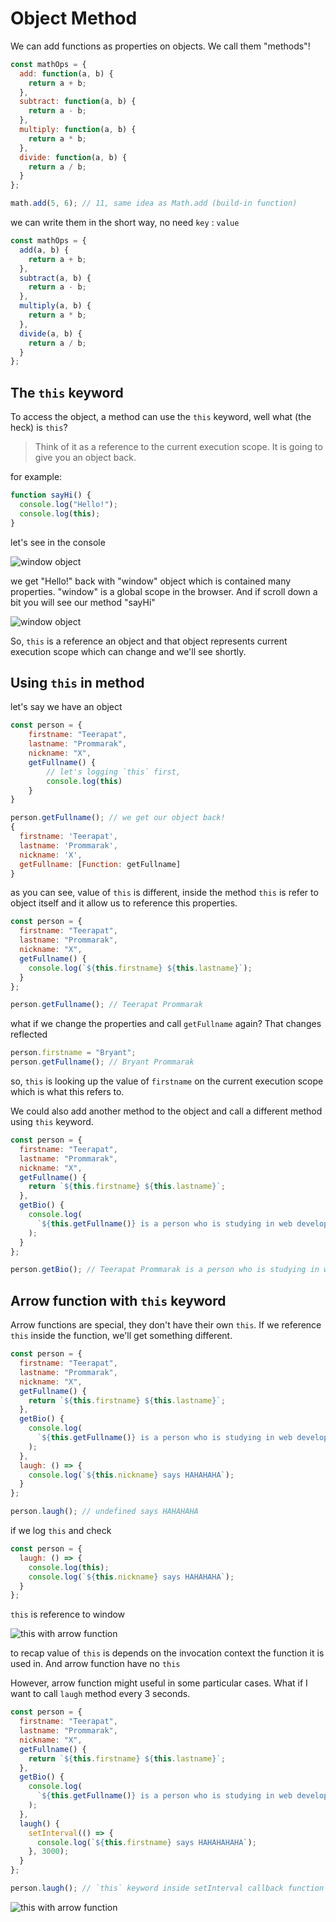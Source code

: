 # Object Method

We can add functions as properties on objects. We call them "methods"!

```javascript
const mathOps = {
  add: function(a, b) {
    return a + b;
  },
  subtract: function(a, b) {
    return a - b;
  },
  multiply: function(a, b) {
    return a * b;
  },
  divide: function(a, b) {
    return a / b;
  }
};

math.add(5, 6); // 11, same idea as Math.add (build-in function)
```

we can write them in the short way, no need `key` : `value`

```javascript
const mathOps = {
  add(a, b) {
    return a + b;
  },
  subtract(a, b) {
    return a - b;
  },
  multiply(a, b) {
    return a * b;
  },
  divide(a, b) {
    return a / b;
  }
};
```

## The `this` keyword

To access the object, a method can use the `this` keyword, well what (the heck) is `this`?

> Think of it as a reference to the current execution scope. It is going to give you an object back.

for example:

```javascript
function sayHi() {
  console.log("Hello!");
  console.log(this);
}
```

let's see in the console

![window object](window.png)

we get "Hello!" back with "window" object which is contained many properties. "window" is a global scope in the browser. And if scroll down a bit you will see our method "sayHi"

![window object](sayHi.png)

So, `this` is a reference an object and that object represents current execution scope which can change and we'll see shortly.

## Using `this` in method

let's say we have an object

```javascript
const person = {
    firstname: "Teerapat",
    lastname: "Prommarak",
    nickname: "X",
    getFullname() {
        // let's logging `this` first,
        console.log(this)
    }
}

person.getFullname(); // we get our object back!
{
  firstname: 'Teerapat',
  lastname: 'Prommarak',
  nickname: 'X',
  getFullname: [Function: getFullname]
}
```

as you can see, value of `this` is different, inside the method `this` is refer to object itself and it allow us to reference this properties.

```javascript
const person = {
  firstname: "Teerapat",
  lastname: "Prommarak",
  nickname: "X",
  getFullname() {
    console.log(`${this.firstname} ${this.lastname}`);
  }
};

person.getFullname(); // Teerapat Prommarak
```

what if we change the properties and call `getFullname` again? That changes reflected

```javascript
person.firstname = "Bryant";
person.getFullname(); // Bryant Prommarak
```

so, `this` is looking up the value of `firstname` on the current execution scope which is what this refers to.

We could also add another method to the object and call a different method using `this` keyword.

```javascript
const person = {
  firstname: "Teerapat",
  lastname: "Prommarak",
  nickname: "X",
  getFullname() {
    return `${this.firstname} ${this.lastname}`;
  },
  getBio() {
    console.log(
      `${this.getFullname()} is a person who is studying in web development`
    );
  }
};

person.getBio(); // Teerapat Prommarak is a person who is studying in web development
```

## Arrow function with `this` keyword

Arrow functions are special, they don't have their own `this`. If we reference `this` inside the function, we'll get something different.

```javascript
const person = {
  firstname: "Teerapat",
  lastname: "Prommarak",
  nickname: "X",
  getFullname() {
    return `${this.firstname} ${this.lastname}`;
  },
  getBio() {
    console.log(
      `${this.getFullname()} is a person who is studying in web development`
    );
  },
  laugh: () => {
    console.log(`${this.nickname} says HAHAHAHA`);
  }
};

person.laugh(); // undefined says HAHAHAHA
```

if we log `this` and check

```javascript
const person = {
  laugh: () => {
    console.log(this);
    console.log(`${this.nickname} says HAHAHAHA`);
  }
};
```

`this` is reference to window

![this with arrow function](arrow_this.png)

to recap value of `this` is depends on the invocation context the function it is used in. And arrow function have no `this`

However, arrow function might useful in some particular cases. What if I want to call `laugh` method every 3 seconds.

```javascript
const person = {
  firstname: "Teerapat",
  lastname: "Prommarak",
  nickname: "X",
  getFullname() {
    return `${this.firstname} ${this.lastname}`;
  },
  getBio() {
    console.log(
      `${this.getFullname()} is a person who is studying in web development`
    );
  },
  laugh() {
    setInterval(() => {
      console.log(`${this.firstname} says HAHAHAHAHA`);
    }, 3000);
  }
};

person.laugh(); // `this` keyword inside setInterval callback function is reference to Object person and when you `laugh` method, it will print HAHAHAHAHA for every 3 seconds
```

![this with arrow function](this_with_arrow.gif)
